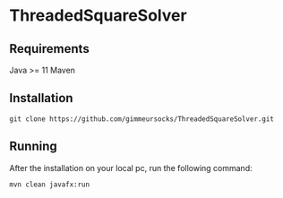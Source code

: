 # ThreadedSquareSolver

## Requirements
Java >= 11
Maven

## Installation
```
git clone https://github.com/gimmeursocks/ThreadedSquareSolver.git
```

## Running
After the installation on your local pc, run the following command:
```
mvn clean javafx:run
```
